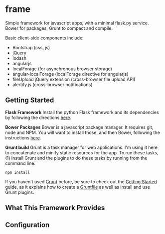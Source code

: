 frame
=====

Simple framework for javascript apps, with a minimal flask.py service. Bower for packages, Grunt to compact and compile.

Basic client-side components include:
*    Bootstrap (css, js)
*    jQuery
*    lodash
*    angularjs
*    localForage (for asynchronous browser storage)
*    angular-localForage (localForage directive for angularjs)
*    fileUpload jQuery extension (cross-browser file upload API)
*    alertify.js (cross-browser notifications)

## Getting Started

**Flask Framework**
Install the python Flask framework and its dependencies by following the directions [here](http://flask.pocoo.org/docs/installation/#installation).

**Bower Packages**
Bower is a javascript package manager. It requires git, node and NPM. You will want to install those, and then Bower, following the instructions [here](http://bower.io/).

**Grunt build**
Grunt is a task manager for web applications. I'm using it here to concatenate and minify static resources for the app. To run these tasks, (1) install Grunt and the plugins to do these tasks by running from the command line:

```shell
npm install
```

If you haven't used [Grunt](http://gruntjs.com/) before, be sure to check out the [Getting Started](http://gruntjs.com/getting-started) guide, as it explains how to create a [Gruntfile](http://gruntjs.com/sample-gruntfile) as well as install and use Grunt plugins.

## What This Framework Provides

## Configuration
